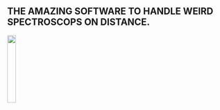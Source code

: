 ## THE AMAZING SOFTWARE TO HANDLE WEIRD SPECTROSCOPS ON DISTANCE.
<img src="spectro.jpg" width=20% height=20%>
